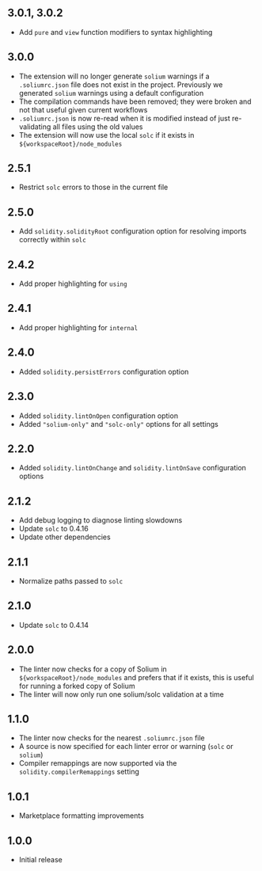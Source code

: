 ## 3.0.1, 3.0.2

- Add `pure` and `view` function modifiers to syntax highlighting

## 3.0.0

- The extension will no longer generate `solium` warnings if a `.soliumrc.json` file does not exist in the project. Previously we generated `solium` warnings using a default configuration
- The compilation commands have been removed; they were broken and not that useful given current workflows
- `.soliumrc.json` is now re-read when it is modified instead of just re-validating all files using the old values
- The extension will now use the local `solc` if it exists in `${workspaceRoot}/node_modules`

## 2.5.1

- Restrict `solc` errors to those in the current file

## 2.5.0

- Add `solidity.solidityRoot` configuration option for resolving imports correctly within `solc`

## 2.4.2

- Add proper highlighting for `using`

## 2.4.1

- Add proper highlighting for `internal`

## 2.4.0

- Added `solidity.persistErrors` configuration option

## 2.3.0

- Added `solidity.lintOnOpen` configuration option
- Added `"solium-only"` and `"solc-only"` options for all settings

## 2.2.0

- Added `solidity.lintOnChange` and `solidity.lintOnSave` configuration options

## 2.1.2

- Add debug logging to diagnose linting slowdowns
- Update `solc` to 0.4.16
- Update other dependencies

## 2.1.1

- Normalize paths passed to `solc`

## 2.1.0

- Update `solc` to 0.4.14

## 2.0.0

- The linter now checks for a copy of Solium in `${workspaceRoot}/node_modules` and prefers that if it exists, this is useful for running a forked copy of Solium
- The linter will now only run one solium/solc validation at a time

## 1.1.0

- The linter now checks for the nearest `.soliumrc.json` file
- A source is now specified for each linter error or warning (`solc` or `solium`)
- Compiler remappings are now supported via the `solidity.compilerRemappings` setting

## 1.0.1

- Marketplace formatting improvements

## 1.0.0

- Initial release
